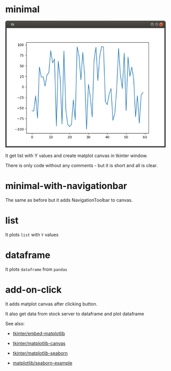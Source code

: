 

# minimal

![#1](images/main-minimal.png?raw=true)   

It get list with Y values and create matplot canvas in tkinter window.

There is only code without any comments - but it is short and all is clear.


# minimal-with-navigationbar

The same as before but it adds NavigationToolbar to canvas.

# list

It plots `list` with `Y` values


# dataframe 

It plots `dataframe` from `pandas`


# add-on-click

It adds matplot canvas after clicking button. 

It also get data from stock server to dataframe and plot dataframe

See also:

- [tkinter/embed-matplotlib](../../tkinter/embed-matplotlib)

- [tkinter/matplotlib-canvas](../../tkinter/matplotlib-canvas)

- [tkinter/matplotlib-seaborn](../../tkinter/matplotlib-seaborn)

- [matplotlib/seaborn-example](../../matplotlib/seaborn-example)

